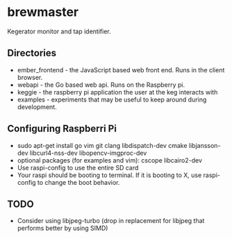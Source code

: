 brewmaster
=========
Kegerator monitor and tap identifier.

Directories
-----------
- ember_frontend - the JavaScript based web front end. Runs in
the client browser.
- webapi - the Go based web api. Runs on the Raspberry pi.
- keggie - the raspberry pi application the user at the keg interacts with
- examples - experiments that may be useful to keep around during development.

Configuring Raspberri Pi
------------------------
- sudo apt-get install go vim git clang libdispatch-dev cmake libjansson-dev libcurl4-nss-dev libopencv-imgproc-dev
- optional packages (for examples and vim): cscope libcairo2-dev 
- Use raspi-config to use the entire SD card
- Your raspi should be booting to terminal. If it is
booting to X, use raspi-config to change the boot behavior.


TODO
----
- Consider using libjpeg-turbo (drop in replacement for libjpeg that performs better by using SIMD)
